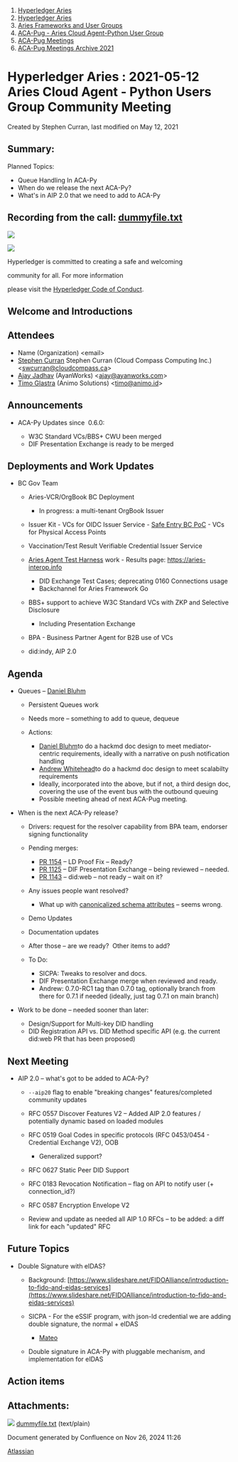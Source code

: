 1. [Hyperledger Aries](index.html)
2. [Hyperledger Aries](Hyperledger-Aries_18481154.html)
3. [Aries Frameworks and User Groups](Aries-Frameworks-and-User-Groups_18481290.html)
4. [ACA-Pug - Aries Cloud Agent-Python User Group](ACA-Pug---Aries-Cloud-Agent-Python-User-Group_18484248.html)
5. [ACA-Pug Meetings](ACA-Pug-Meetings_18484272.html)
6. [ACA-Pug Meetings Archive 2021](ACA-Pug-Meetings-Archive-2021_18514526.html)

# Hyperledger Aries : 2021-05-12 Aries Cloud Agent - Python Users Group Community Meeting

Created by Stephen Curran, last modified on May 12, 2021

## Summary:

Planned Topics:

- Queue Handling In ACA-Py
- When do we release the next ACA-Py?
- What's in AIP 2.0 that we need to add to ACA-Py

## Recording from the call: [dummyfile.txt](#)

![](https://wiki.hyperledger.org/download/attachments/29034696/Antitrustnotice.png?version=1&modificationDate=1581695654000&api=v2)

![](https://wiki.hyperledger.org/download/attachments/2392771/welcome.png?version=2&modificationDate=1572450107000&api=v2)

Hyperledger is committed to creating a safe and welcoming

community for all. For more information

please visit the [Hyperledger Code of Conduct](https://lf-hyperledger.atlassian.net/wiki/display/HYP/Hyperledger+Code+of+Conduct).

## Welcome and Introductions

## Attendees

- Name (Organization) &lt;email&gt;
- [Stephen Curran](https://lf-hyperledger.atlassian.net/wiki/people/557058:d676f135-ecd6-465b-b7eb-f87976bf4569?ref=confluence) Stephen Curran (Cloud Compass Computing Inc.) &lt;swcurran@cloudcompass.ca&gt;
- [Ajay Jadhav](https://lf-hyperledger.atlassian.net/wiki/people/557058:4c9b11a5-2616-4abe-af94-bbc11c984654?ref=confluence) (AyanWorks) &lt;ajay@ayanworks.com&gt;
- [Timo Glastra](https://lf-hyperledger.atlassian.net/wiki/people/5f64a069a1048d0069073500?ref=confluence) (Animo Solutions) &lt;timo@animo.id&gt;

## Announcements

- ACA-Py Updates since  0.6.0:
  
  - W3C Standard VCs/BBS+ CWU been merged
  - DIF Presentation Exchange is ready to be merged

## Deployments and Work Updates

- BC Gov Team
  
  - Aries-VCR/OrgBook BC Deployment
    
    - In progress: a multi-tenant OrgBook Issuer
  - Issuer Kit - VCs for OIDC Issuer Service - [Safe Entry BC PoC](https://vonx.io/safeentry) - VCs for Physical Access Points
  - Vaccination/Test Result Verifiable Credential Issuer Service
  - [Aries Agent Test Harness](https://github.com/bcgov/aries-agent-test-harness) work - Results page: https://aries-interop.info
    
    - DID Exchange Test Cases; deprecating 0160 Connections usage
    - Backchannel for Aries Framework Go
  - BBS+ support to achieve W3C Standard VCs with ZKP and Selective Disclosure
    
    - Including Presentation Exchange
  - BPA - Business Partner Agent for B2B use of VCs
  - did:indy, AIP 2.0

## Agenda

- Queues – [Daniel Bluhm](https://lf-hyperledger.atlassian.net/wiki/people/712020:c322d585-d6d2-4479-a990-b91fac45db1c?ref=confluence)
  
  - Persistent Queues work
  - Needs more – something to add to queue, dequeue
  - Actions:
    
    - [Daniel Bluhm](https://lf-hyperledger.atlassian.net/wiki/people/712020:c322d585-d6d2-4479-a990-b91fac45db1c?ref=confluence)to do a hackmd doc design to meet mediator-centric requirements, ideally with a narrative on push notification handling
    - [Andrew Whitehead](https://lf-hyperledger.atlassian.net/wiki/people/557058:03322b63-53ed-4272-9c4a-a256b19c7098?ref=confluence)to do a hackmd doc design to meet scalabilty requirements
    - Ideally, incorporated into the above, but if not, a third design doc, covering the use of the event bus with the outbound queuing
    - Possible meeting ahead of next ACA-Pug meeting.
- When is the next ACA-Py release?
  
  - Drivers: request for the resolver capability from BPA team, endorser signing functionality
  - Pending merges:
    
    - [PR 1154](https://github.com/hyperledger/aries-cloudagent-python/pull/1154) – LD Proof Fix – Ready?
    - [PR 1125](https://github.com/hyperledger/aries-cloudagent-python/pull/1125) – DIF Presentation Exchange – being reviewed – needed.
    - [PR 1143](https://github.com/hyperledger/aries-cloudagent-python/pull/1143) – did:web – not ready – wait on it?
  - Any issues people want resolved?
    
    - What up with [canonicalized schema attributes](https://github.com/hyperledger/aries-cloudagent-python/issues/1098) – seems wrong.
  - Demo Updates
  - Documentation updates
  - After those – are we ready?  Other items to add?
  - To Do:
    
    - SICPA: Tweaks to resolver and docs.
    - DIF Presentation Exchange merge when reviewed and ready.
    - Andrew: 0.7.0-RC1 tag than 0.7.0 tag, optionally branch from there for 0.7.1 if needed (ideally, just tag 0.7.1 on main branch)
- Work to be done – needed sooner than later:
  
  - Design/Support for Multi-key DID handling
  - DID Registration API vs. DID Method specific API (e.g. the current did:web PR that has been proposed)

## Next Meeting

- AIP 2.0 – what's got to be added to ACA-Py?
  
  - `--aip20` flag to enable "breaking changes" features/completed community updates
  - RFC 0557 Discover Features V2 – Added AIP 2.0 features / potentially dynamic based on loaded modules
  - RFC 0519 Goal Codes in specific protocols (RFC 0453/0454 - Credential Exchange V2), OOB
    
    - Generalized support?
  - RFC 0627 Static Peer DID Support
  - RFC 0183 Revocation Notification – flag on API to notify user (+ connection\_id?)
  - RFC 0587 Encryption Envelope V2
  - Review and update as needed all AIP 1.0 RFCs – to be added: a diff link for each "updated" RFC

## Future Topics

- Double Signature with eIDAS?
  
  - Background: [https://www.slideshare.net/FIDOAlliance/introduction-to-fido-and-eidas-services](https://www.slideshare.net/FIDOAlliance/introduction-to-fido-and-eidas-services)
  - SICPA - For the eSSIF program, with json-ld credential we are adding double signature, the normal + eIDAS
    
    - [Mateo](https://lf-hyperledger.atlassian.net/wiki/people/557058:46dd489d-ef95-4225-b625-9e0bf11b4704?ref=confluence)
  - Double signature in ACA-Py with pluggable mechanism, and implementation for eIDAS

## Action items

## Attachments:

![](images/icons/bullet_blue.gif) [dummyfile.txt](attachments/18492180/18515171.txt) (text/plain)

Document generated by Confluence on Nov 26, 2024 11:26

[Atlassian](http://www.atlassian.com/)
